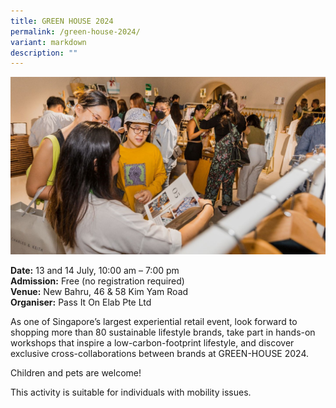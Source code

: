 ```yaml
---
title: GREEN HOUSE 2024
permalink: /green-house-2024/
variant: markdown
description: ""
---
```

![Green House 2024](/images/Events/GREEN_HOUSE_2024.jpg)

**Date:** 13 and 14 July, 10:00 am – 7:00 pm<br>
**Admission:** Free (no registration required) <br>
**Venue:** New Bahru, 46 &amp; 58 Kim Yam Road<br>
**Organiser:** Pass It On Elab Pte Ltd

As one of Singapore’s largest experiential retail event, look forward to shopping more than 80 sustainable lifestyle brands, take part in hands-on workshops that inspire a low-carbon-footprint lifestyle, and discover exclusive cross-collaborations between brands at GREEN-HOUSE 2024.&nbsp;

Children and pets are welcome!

This activity is suitable for individuals with mobility issues.


<a class="btn-link" target="_blank" href="https://pass-it-on.co/pages/green-house)">
	<img src="/images/more-info-btn.png">
</a>

<style>
	.btn-link {
		display: none;
	}
	a.btn-link[target="_blank"]:after {
	display: none;
}
	.btn-link > img {
		width: 100%;
	}
</style>